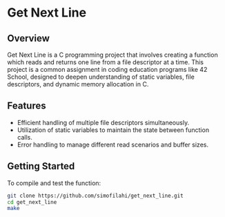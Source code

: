 # Get Next Line

## Overview

Get Next Line is a C programming project that involves creating a function which reads and returns one line from a file descriptor at a time. This project is a common assignment in coding education programs like 42 School, designed to deepen understanding of static variables, file descriptors, and dynamic memory allocation in C.

## Features

- Efficient handling of multiple file descriptors simultaneously.
- Utilization of static variables to maintain the state between function calls.
- Error handling to manage different read scenarios and buffer sizes.

## Getting Started

To compile and test the function:

```bash
git clone https://github.com/simofilahi/get_next_line.git
cd get_next_line
make
